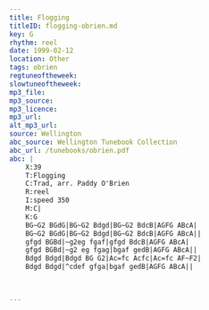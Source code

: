 ```yaml
---
title: Flogging
titleID: flogging-obrien.md
key: G
rhythm: reel
date: 1999-02-12
location: Other
tags: obrien
regtuneoftheweek:
slowtuneoftheweek:
mp3_file:
mp3_source:
mp3_licence:
mp3_url:
alt_mp3_url:
source: Wellington
abc_source: Wellington Tunebook Collection
abc_url: /tunebooks/obrien.pdf
abc: |
    X:39
    T:Flogging
    C:Trad, arr. Paddy O'Brien
    R:reel
    I:speed 350
    M:C|
    K:G
    BG~G2 BGdG|BG~G2 Bdgd|BG~G2 BdcB|AGFG ABcA|
    BG~G2 BGdG|BG~G2 Bdgd|BG~G2 BdcB|AGFG ABcA||
    gfgd BGBd|~g2eg fgaf|gfgd BdcB|AGFG ABcA|
    gfgd BGBd|~g2 eg fgag|bgaf gedB|AGFG ABcA||
    Bdgd Bdgd|Bdgd BG G2|Ac=fc Acfc|Ac=fc AF~F2|
    Bdgd Bdgd|^cdef gfga|bgaf gedB|AGFG ABcA||
    
    

---
```

